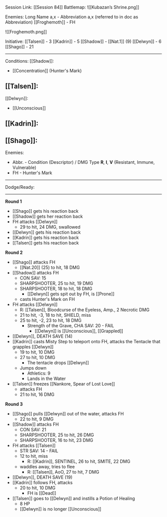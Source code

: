 Session Link:
[[Session 84]]
Battlemap:
![[Kubazan’s Shrine.png]]

Enemies:
Long Name a,x - Abbreviation a,x (referred to in doc as Abbreviation)
[[Froghemoth]] - FH

![[Froghemoth.png]]

Initiative:
[[Talsen]] - 3
[[Kadrin]] - 5
[[Shadow]] - [[Nat.1]] (9)
[[Delwyn]] - 6
[[Shago]] - 21

---
Conditions:
[[Shadow]]:
- [[Concentration]] (Hunter's Mark)

[[Talsen]]:
- 

[[Delwyn]]:
- [[Unconscious]]

[[Kadrin]]:
- 

[[Shago]]: 
- 

Enemies:
- Abbr. - Condition (Descriptor) / DMG Type __R__, __I__, __V__ (Resistant, Immune, Vulnerable)
- FH - Hunter's Mark
---
Dodge/Ready:


---
**Round 1**
- [[Shago]] gets his reaction back
- [[Shadow]] gets her reaction back
- FH attacks [[Delwyn]]
	- 29 to hit, 24 DMG, swallowed
- [[Delwyn]] gets his reaction back
- [[Kadrin]] gets his reaction back
- [[Talsen]] gets his reaction back

**Round 2**
- [[Shago]] attacks FH
	- [[Nat.20]] (25) to hit, 18 DMG
- [[Shadow]] attacks FH
	- CON SAV: 15
	- SHARPSHOOTER, 25 to hit, 19 DMG
	- SHARPSHOOTER, 18 to hit, 18 DMG
		- [[Delwyn]] gets spit out by FH, is [[Prone]]
	- casts Hunter's Mark on FH
- FH attacks [[Delwyn]]
	- R: [[Talsen]], Bloodcurse of the Eyeless, Amp., 2 Necrotic DMG
	- 21 to hit, -3, 18 to hit, SHIELD, miss
	- 25 to hit, -2, 23 to hit, 18 DMG
		- Strength of the Grave, CHA SAV: 20 - FAIL
			- [[Delwyn]] is [[Unconscious]], [[Grappled]]
- [[Delwyn]], DEATH SAVE (14)
- [[Kadrin]] casts Misty Step to teleport onto FH, attacks the Tentacle that grapples [[Delwyn]]
	- 19 to hit, 10 DMG
	- 27 to hit, 10 DMG
		- The tentacle drops [[Delwyn]]
	- Jumps down
		- Athletics: 9
		- Lands in the Water
- [[Talsen]] freezes [[Nankore, Spear of Lost Love]]
	- attacks FH
	- 21 to hit, 16 DMG

**Round 3**
- [[Shago]] pulls [[Delwyn]] out of the water, attacks FH
	- 22 to hit, 9 DMG
- [[Shadow]] attacks FH
	- CON SAV: 21
	- SHARPSHOOTER, 25 to hit, 26 DMG
	- SHARPSHOOTER, 16 to hit, 23 DMG
- FH attacks [[Talsen]]
	- STR SAV: 14 - FAIL
	- 12 to hit, miss
		- R: [[Kadrin]], SENTINEL, 26 to hit, SMITE, 22 DMG
	- waddles away, tries to flee
		- R: [[Talsen]], AoO, 27 to hit, 7 DMG
- [[Delwyn]], DEATH SAVE (19)
- [[Kadrin]] follows FH, attacks
	- 20 to hit, 10 DMG
		- FH is [[Dead]]
- [[Talsen]] goes to [[Delwyn]] and instills a Potion of Healing
	- 8 HP
	- [[Delwyn]] is no longer [[Unconscious]]
